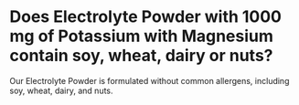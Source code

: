 # Does Electrolyte Powder with 1000 mg of Potassium with Magnesium contain soy, wheat, dairy or nuts?

Our Electrolyte Powder is formulated without common allergens, including soy, wheat, dairy, and nuts.